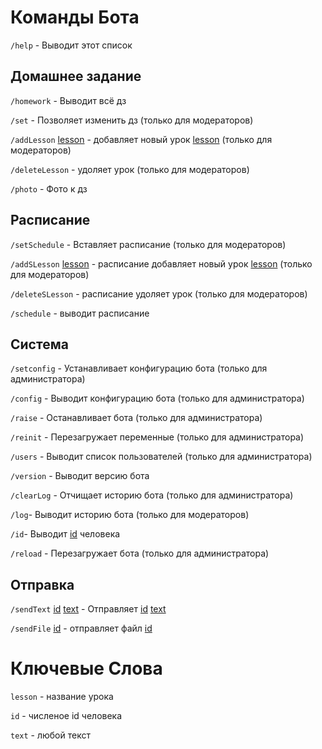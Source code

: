 # Команды Бота

`/help` - Выводит этот список

## Домашнее задание
`/homework` - Выводит всё дз

`/set` - Позволяет изменить дз (только для модераторов)

`/addLesson` [lesson](#ключевые-слова) - добавляет новый урок [lesson](#ключевые-слова) (только для модераторов)

`/deleteLesson` - удоляет урок (только для модераторов)

`/photo` - Фото к дз

## Расписание
`/setSchedule` - Вставляет расписание (только для модераторов)

`/addSLesson` [lesson](#ключевые-слова) - расписание добавляет новый урок [lesson](#ключевые-слова) (только для модераторов)

`/deleteSLesson` - расписание удоляет урок (только для модераторов)

`/schedule` - выводит расписание

## Система
`/setconfig` - Устанавливает конфигурацию бота (только для администратора)

`/config` - Выводит конфигурацию бота (только для администратора)

`/raise` - Останавливает бота (только для администратора)

`/reinit` - Перезагружает переменные (только для администратора)

`/users` - Выводит список пользователей  (только для администратора)

`/version` - Выводит версию бота

`/clearLog` - Отчищает историю бота (только для администратора)

`/log`- Выводит историю бота (только для модераторов)

`/id`- Выводит [id](#ключевые-слова) человека

`/reload` - Перезагружает бота (только для администратора)

## Отправка
`/sendText` [id](#ключевые-слова) [text](#ключевые-слова) - Отправляет [id](#ключевые-слова) [text](#ключевые-слова)

`/sendFile` [id](#ключевые-слова) - отправляет файл [id](#ключевые-слова)

# Ключевые Слова

`lesson` - название урока

`id` - численое id человека

`text` - любой текст
